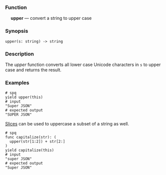 ### Function

&emsp; **upper** &mdash; convert a string to upper case

### Synopsis

```
upper(s: string) -> string
```

### Description

The _upper_ function converts all lower case Unicode characters in `s`
to upper case and returns the result.

### Examples

```mdtest-spq
# spq
yield upper(this)
# input
"Super JSON"
# expected output
"SUPER JSON"
```

[Slices](../expressions.md#slices) can be used to uppercase a subset of a string as well.

```mdtest-spq
# spq
func capitalize(str): (
  upper(str[1:2]) + str[2:]
)
yield capitalize(this)
# input
"super JSON"
# expected output
"Super JSON"
```
